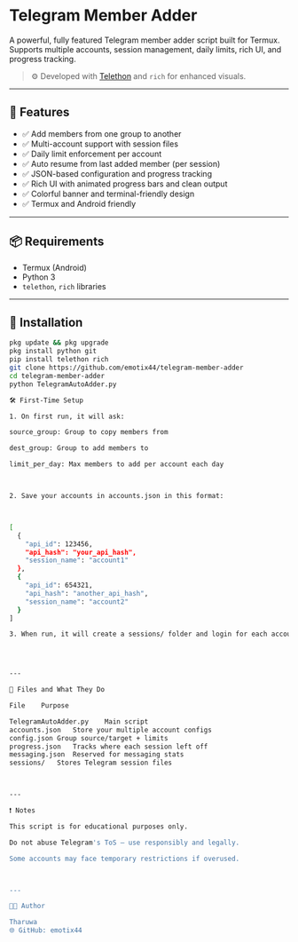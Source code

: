 # Telegram Member Adder

A powerful, fully featured Telegram member adder script built for Termux.  
Supports multiple accounts, session management, daily limits, rich UI, and progress tracking.

> ⚙️ Developed with [Telethon](https://github.com/LonamiWebs/Telethon) and `rich` for enhanced visuals.

---

## 🚀 Features

- ✅ Add members from one group to another
- ✅ Multi-account support with session files
- ✅ Daily limit enforcement per account
- ✅ Auto resume from last added member (per session)
- ✅ JSON-based configuration and progress tracking
- ✅ Rich UI with animated progress bars and clean output
- ✅ Colorful banner and terminal-friendly design
- ✅ Termux and Android friendly

---

## 📦 Requirements

- Termux (Android)
- Python 3
- `telethon`, `rich` libraries

---

## 🔧 Installation

```bash
pkg update && pkg upgrade
pkg install python git
pip install telethon rich
git clone https://github.com/emotix44/telegram-member-adder
cd telegram-member-adder
python TelegramAutoAdder.py

🛠 First-Time Setup

1. On first run, it will ask:

source_group: Group to copy members from

dest_group: Group to add members to

limit_per_day: Max members to add per account each day



2. Save your accounts in accounts.json in this format:



[
  {
    "api_id": 123456,
    "api_hash": "your_api_hash",
    "session_name": "account1"
  },
  {
    "api_id": 654321,
    "api_hash": "another_api_hash",
    "session_name": "account2"
  }
]

3. When run, it will create a sessions/ folder and login for each account.




---

📁 Files and What They Do

File	Purpose

TelegramAutoAdder.py	Main script
accounts.json	Store your multiple account configs
config.json	Group source/target + limits
progress.json	Tracks where each session left off
messaging.json	Reserved for messaging stats
sessions/	Stores Telegram session files



---

❗ Notes

This script is for educational purposes only.

Do not abuse Telegram's ToS — use responsibly and legally.

Some accounts may face temporary restrictions if overused.



---

👨‍💻 Author

Tharuwa
🌐 GitHub: emotix44


